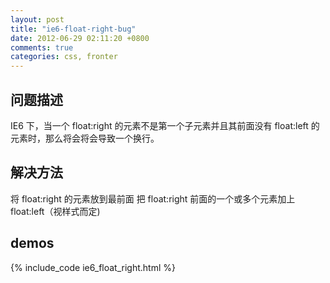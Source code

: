 ```yaml
---
layout: post
title: "ie6-float-right-bug"
date: 2012-06-29 02:11:20 +0800
comments: true
categories: css, fronter
---
```


## 问题描述

IE6 下，当一个 float:right 的元素不是第一个子元素并且其前面没有 float:left 的元素时，那么将会将会导致一个换行。

## 解决方法

将 float:right 的元素放到最前面
把 float:right 前面的一个或多个元素加上 float:left（视样式而定)

<!-- more -->

## demos

{% include_code ie6_float_right.html %}
